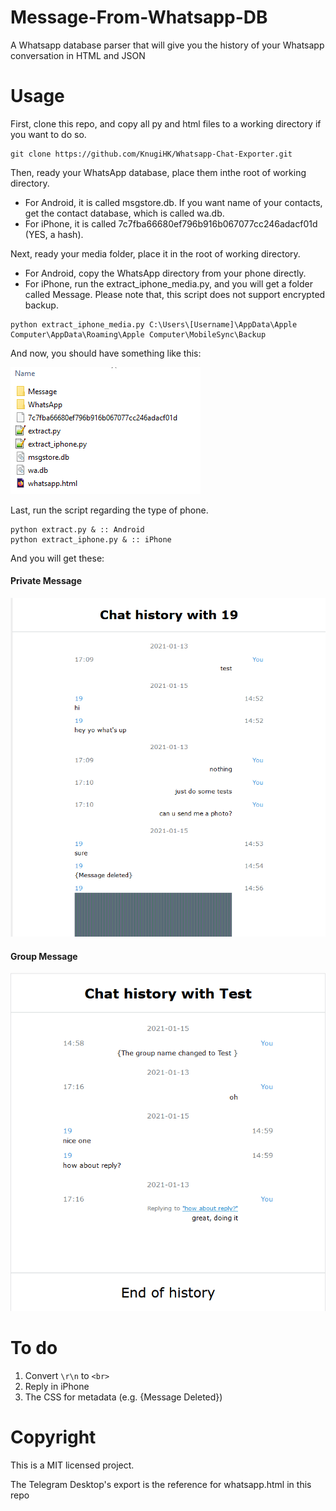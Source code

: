 # Message-From-Whatsapp-DB
A Whatsapp database parser that will give you the history of your Whatsapp conversation in HTML and JSON

# Usage
First, clone this repo, and copy all py and html files to a working directory if you want to do so.
```shell
git clone https://github.com/KnugiHK/Whatsapp-Chat-Exporter.git
```
Then, ready your WhatsApp database, place them inthe root of working directory.
* For Android, it is called msgstore.db. If you want name of your contacts, get the contact database, which is called wa.db.
* For iPhone, it is called 7c7fba66680ef796b916b067077cc246adacf01d (YES, a hash).

Next, ready your media folder, place it in the root of working directory.
* For Android, copy the WhatsApp directory from your phone directly.
* For iPhone, run the extract_iphone_media.py, and you will get a folder called Message. Please note that, this script does not support encrypted backup.
```
python extract_iphone_media.py C:\Users\[Username]\AppData\Apple Computer\AppData\Roaming\Apple Computer\MobileSync\Backup
```
And now, you should have something like this:

![Folder structure](structure.png)

Last, run the script regarding the type of phone.
```
python extract.py & :: Android
python extract_iphone.py & :: iPhone
```
And you will get these:
#### Private Message
![Private Message](pm.png)

#### Group Message
![Group Message](group.png)

# To do
1. Convert ```\r\n``` to ```<br>```
2. Reply in iPhone
3. The CSS for metadata (e.g. {Message Deleted})

# Copyright
This is a MIT licensed project.

The Telegram Desktop's export is the reference for whatsapp.html in this repo
